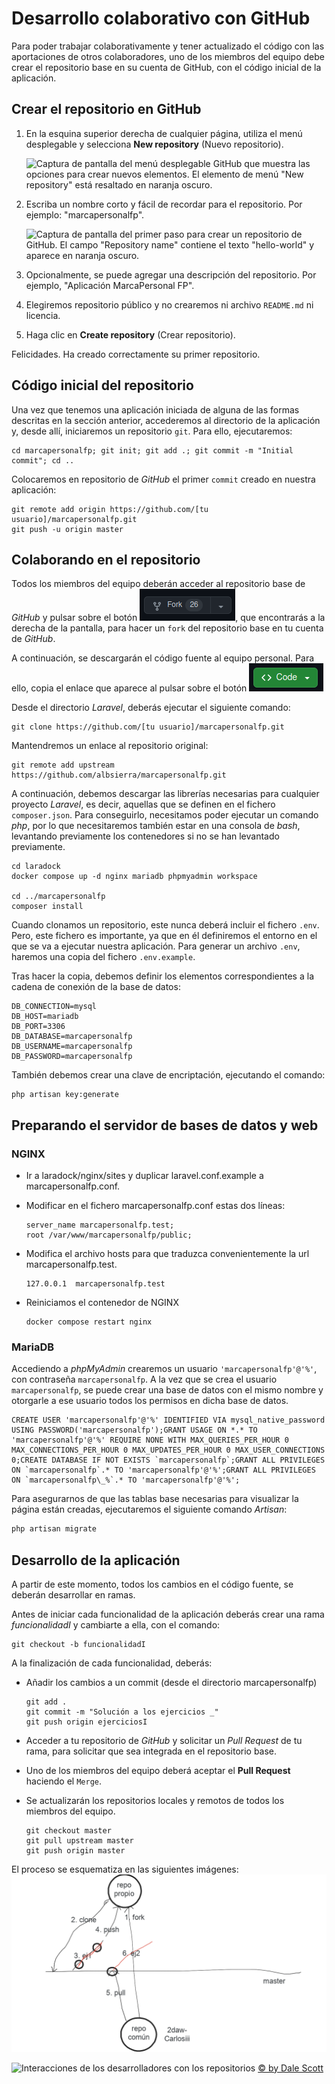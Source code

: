 # Desarrollo colaborativo con GitHub

Para poder trabajar colaborativamente y tener actualizado el código con las aportaciones de otros colaboradores, uno de los miembros del equipo debe crear el repositorio base en su cuenta de GitHub, con el código inicial de la aplicación.

## Crear el repositorio en GitHub

1. En la esquina superior derecha de cualquier página, utiliza el menú desplegable y selecciona **New repository** (Nuevo repositorio).

    ![Captura de pantalla del menú desplegable _GitHub_ que muestra las opciones para crear nuevos elementos. El elemento de menú **"New repository"** está resaltado en naranja oscuro.](https://docs.github.com/assets/cb-31554/mw-1440/images/help/repository/repo-create.webp)

2. Escriba un nombre corto y fácil de recordar para el repositorio. Por ejemplo: "marcapersonalfp".

    ![Captura de pantalla del primer paso para crear un repositorio de _GitHub_. El campo **"Repository name"** contiene el texto "hello-world" y aparece en naranja oscuro.](https://docs.github.com/assets/cb-61138/mw-1440/images/help/repository/create-repository-name.webp)

3. Opcionalmente, se puede agregar una descripción del repositorio. Por ejemplo, "Aplicación MarcaPersonal FP".

4. Elegiremos repositorio público y no crearemos ni archivo `README.md` ni licencia.

5. Haga clic en **Create repository** (Crear repositorio).

Felicidades. Ha creado correctamente su primer repositorio.

## Código inicial del repositorio

Una vez que tenemos una aplicación iniciada de alguna de las formas descritas en la sección anterior, accederemos al directorio de la aplicación y, desde allí, iniciaremos un repositorio `git`. Para ello, ejecutaremos:

```
cd marcapersonalfp; git init; git add .; git commit -m "Initial commit"; cd ..
```

Colocaremos en repositorio de _GitHub_ el primer `commit` creado en nuestra aplicación:

```
git remote add origin https://github.com/[tu usuario]/marcapersonalfp.git
git push -u origin master
```

## Colaborando en el repositorio

Todos los miembros del equipo deberán acceder al repositorio base de _GitHub_ y pulsar sobre el botón ![Botón Fork](./images/botonFork.png), que encontrarás a la derecha de la pantalla, para hacer un `fork` del repositorio base en tu cuenta de _GitHub_.

A continuación, se descargarán el código fuente al equipo personal. Para ello, copia el enlace que aparece al pulsar sobre el botón ![Botón Code](./images/botonCode.png)

Desde el directorio _Laravel_, deberás ejecutar el siguiente comando:

```
git clone https://github.com/[tu usuario]/marcapersonalfp.git
```

Mantendremos un enlace al repositorio original:

```
git remote add upstream https://github.com/albsierra/marcapersonalfp.git
```

A continuación, debemos descargar las librerías necesarias para cualquier proyecto _Laravel_, es decir, aquellas que se definen en el fichero `composer.json`. Para conseguirlo, necesitamos poder ejecutar un comando _php_, por lo que necesitaremos también estar en una consola de _bash_, levantando previamente los contenedores si no se han levantado previamente.

```
cd laradock
docker compose up -d nginx mariadb phpmyadmin workspace

cd ../marcapersonalfp
composer install
```

Cuando clonamos un repositorio, este nunca deberá incluir el fichero `.env`. Pero, este fichero es importante, ya que en él definiremos el entorno en el que se va a ejecutar nuestra aplicación. Para generar un archivo `.env`, haremos una copia del fichero `.env.example`.

Tras hacer la copia, debemos definir los elementos correspondientes a la cadena de conexión de la base de datos:

```
DB_CONNECTION=mysql
DB_HOST=mariadb
DB_PORT=3306
DB_DATABASE=marcapersonalfp
DB_USERNAME=marcapersonalfp
DB_PASSWORD=marcapersonalfp
```

También debemos crear una clave de encriptación, ejecutando el comando:

```
php artisan key:generate
```

## Preparando el servidor de bases de datos y web

### NGINX

- Ir a laradock/nginx/sites y duplicar laravel.conf.example a marcapersonalfp.conf.

- Modificar en el fichero marcapersonalfp.conf estas dos líneas:

    ```
    server_name marcapersonalfp.test;
    root /var/www/marcapersonalfp/public;
    ```

- Modifica el archivo hosts para que traduzca convenientemente la url marcapersonalfp.test.

    ```
    127.0.0.1  marcapersonalfp.test
    ```

- Reiniciamos el contenedor de NGINX

    ```
    docker compose restart nginx
    ```

### MariaDB

Accediendo a _phpMyAdmin_ crearemos un usuario `'marcapersonalfp'@'%'`, con contraseña `marcapersonalfp`. A la vez que se crea el usuario `marcapersonalfp`, se puede crear una base de datos con el mismo nombre y otorgarle a ese usuario todos los permisos en dicha base de datos.

```
CREATE USER 'marcapersonalfp'@'%' IDENTIFIED VIA mysql_native_password USING PASSWORD('marcapersonalfp');GRANT USAGE ON *.* TO 'marcapersonalfp'@'%' REQUIRE NONE WITH MAX_QUERIES_PER_HOUR 0 MAX_CONNECTIONS_PER_HOUR 0 MAX_UPDATES_PER_HOUR 0 MAX_USER_CONNECTIONS 0;CREATE DATABASE IF NOT EXISTS `marcapersonalfp`;GRANT ALL PRIVILEGES ON `marcapersonalfp`.* TO 'marcapersonalfp'@'%';GRANT ALL PRIVILEGES ON `marcapersonalfp\_%`.* TO 'marcapersonalfp'@'%';
```

Para asegurarnos de que las tablas base necesarias para visualizar la página están creadas, ejecutaremos el siguiente comando _Artisan_:

```bash
php artisan migrate
```

## Desarrollo de la aplicación

A partir de este momento, todos los cambios en el código fuente, se deberán desarrollar en ramas.

Antes de iniciar cada funcionalidad de la aplicación deberás crear una rama _funcionalidadI_ y cambiarte a ella, con el comando:

```
git checkout -b funcionalidadI
```

A la finalización de cada funcionalidad, deberás:

- Añadir los cambios a un commit (desde el directorio marcapersonalfp)
    ```
    git add .
    git commit -m "Solución a los ejercicios _"
    git push origin ejerciciosI
    ```

- Acceder a tu repositorio de _GitHub_ y solicitar un _Pull Request_ de tu rama, para solicitar que sea integrada en el repositorio base.

- Uno de los miembros del equipo deberá aceptar el **Pull Request** haciendo el `Merge`.

- Se actualizarán los repositorios locales y remotos de todos los miembros del equipo.

    ```
    git checkout master
    git pull upstream master
    git push origin master
    ```

El proceso se esquematiza en las siguientes imágenes:
![Esquema colaboración con funcionalidades](./images/esquemaSolucionEjerciciosGit.png)

![Interacciones de los desarrolladores con los repositorios](https://www.dalescott.net/wp-content/uploads/2012/09/centralized-github-4-1024x625.png)
[© by Dale Scott](https://www.dalescott.net)
